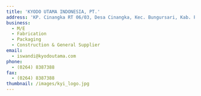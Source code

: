 ```yaml
---
title: 'KYODO UTAMA INDONESIA, PT.'
address: 'KP. Cinangka RT 06/03, Desa Cinangka, Kec. Bungursari, Kab. Purwakarta'
business:
  - M/E
  - Fabrication
  - Packaging
  - Construction & General Supplier
email:
  - iswandi@kyodoutama.com
phone:
  - (0264) 8387388
fax:
  - (0264) 8387388
thumbnail: /images/kyi_logo.jpg
---
```

